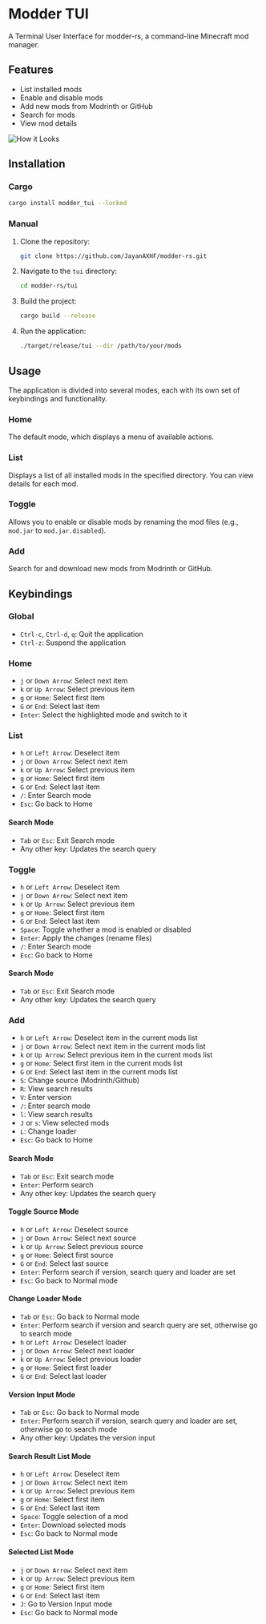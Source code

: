 # Modder TUI

A Terminal User Interface for modder-rs, a command-line Minecraft mod manager.

## Features

*   List installed mods
*   Enable and disable mods
*   Add new mods from Modrinth or GitHub
*   Search for mods
*   View mod details

![How it Looks](https://vhs.charm.sh/vhs-aqUn5U8TEFwtZNIA48IDR.gif)

## Installation
### Cargo
```sh
cargo install modder_tui --locked
```
### Manual
1.  Clone the repository:
    ```bash
    git clone https://github.com/JayanAXHF/modder-rs.git
    ```
2.  Navigate to the `tui` directory:
    ```bash
    cd modder-rs/tui
    ```
3.  Build the project:
    ```bash
    cargo build --release
    ```
4.  Run the application:
    ```bash
    ./target/release/tui --dir /path/to/your/mods
    ```

## Usage

The application is divided into several modes, each with its own set of keybindings and functionality.

### Home

The default mode, which displays a menu of available actions.

### List

Displays a list of all installed mods in the specified directory. You can view details for each mod.

### Toggle

Allows you to enable or disable mods by renaming the mod files (e.g., `mod.jar` to `mod.jar.disabled`).

### Add

Search for and download new mods from Modrinth or GitHub.

## Keybindings

### Global

*   `Ctrl-c`, `Ctrl-d`, `q`: Quit the application
*   `Ctrl-z`: Suspend the application

### Home

*   `j` or `Down Arrow`: Select next item
*   `k` or `Up Arrow`: Select previous item
*   `g` or `Home`: Select first item
*   `G` or `End`: Select last item
*   `Enter`: Select the highlighted mode and switch to it

### List

*   `h` or `Left Arrow`: Deselect item
*   `j` or `Down Arrow`: Select next item
*   `k` or `Up Arrow`: Select previous item
*   `g` or `Home`: Select first item
*   `G` or `End`: Select last item
*   `/`: Enter Search mode
*   `Esc`: Go back to Home

#### Search Mode

*   `Tab` or `Esc`: Exit Search mode
*   Any other key: Updates the search query

### Toggle

*   `h` or `Left Arrow`: Deselect item
*   `j` or `Down Arrow`: Select next item
*   `k` or `Up Arrow`: Select previous item
*   `g` or `Home`: Select first item
*   `G` or `End`: Select last item
*   `Space`: Toggle whether a mod is enabled or disabled
*   `Enter`: Apply the changes (rename files)
*   `/`: Enter Search mode
*   `Esc`: Go back to Home

#### Search Mode

*   `Tab` or `Esc`: Exit Search mode
*   Any other key: Updates the search query

### Add

*   `h` or `Left Arrow`: Deselect item in the current mods list
*   `j` or `Down Arrow`: Select next item in the current mods list
*   `k` or `Up Arrow`: Select previous item in the current mods list
*   `g` or `Home`: Select first item in the current mods list
*   `G` or `End`: Select last item in the current mods list
*   `S`: Change source (Modrinth/Github)
*   `R`: View search results
*   `V`: Enter version
*   `/`: Enter search mode
*   `l`: View search results
*   `J` or `s`: View selected mods
*   `L`: Change loader
*   `Esc`: Go back to Home

#### Search Mode

*   `Tab` or `Esc`: Exit search mode
*   `Enter`: Perform search
*   Any other key: Updates the search query

#### Toggle Source Mode

*   `h` or `Left Arrow`: Deselect source
*   `j` or `Down Arrow`: Select next source
*   `k` or `Up Arrow`: Select previous source
*   `g` or `Home`: Select first source
*   `G` or `End`: Select last source
*   `Enter`: Perform search if version, search query and loader are set
*   `Esc`: Go back to Normal mode

#### Change Loader Mode

*   `Tab` or `Esc`: Go back to Normal mode
*   `Enter`: Perform search if version and search query are set, otherwise go to search mode
*   `h` or `Left Arrow`: Deselect loader
*   `j` or `Down Arrow`: Select next loader
*   `k` or `Up Arrow`: Select previous loader
*   `g` or `Home`: Select first loader
*   `G` or `End`: Select last loader

#### Version Input Mode

*   `Tab` or `Esc`: Go back to Normal mode
*   `Enter`: Perform search if version, search query and loader are set, otherwise go to search mode
*   Any other key: Updates the version input

#### Search Result List Mode

*   `h` or `Left Arrow`: Deselect item
*   `j` or `Down Arrow`: Select next item
*   `k` or `Up Arrow`: Select previous item
*   `g` or `Home`: Select first item
*   `G` or `End`: Select last item
*   `Space`: Toggle selection of a mod
*   `Enter`: Download selected mods
*   `Esc`: Go back to Normal mode

#### Selected List Mode

*   `j` or `Down Arrow`: Select next item
*   `k` or `Up Arrow`: Select previous item
*   `g` or `Home`: Select first item
*   `G` or `End`: Select last item
*   `J`: Go to Version Input mode
*   `Esc`: Go back to Normal mode
